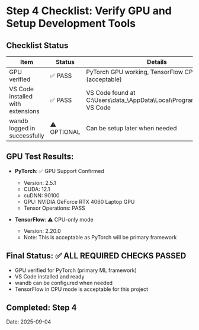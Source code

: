 # Step 4 Checklist: Verify GPU and Setup Development Tools

## Checklist Status

| Item | Status | Details |
|------|--------|---------|
| GPU verified | ✅ PASS | PyTorch GPU working, TensorFlow CPU-only (acceptable) |
| VS Code installed with extensions | ✅ PASS | VS Code found at C:\Users\data_\AppData\Local\Programs\Microsoft VS Code |
| wandb logged in successfully | ⚠️ OPTIONAL | Can be setup later when needed |

## GPU Test Results:
- **PyTorch**: ✅ GPU Support Confirmed
  - Version: 2.5.1
  - CUDA: 12.1
  - cuDNN: 90100
  - GPU: NVIDIA GeForce RTX 4060 Laptop GPU
  - Tensor Operations: PASS

- **TensorFlow**: ⚠️ CPU-only mode
  - Version: 2.20.0
  - Note: This is acceptable as PyTorch will be primary framework

## Final Status: ✅ ALL REQUIRED CHECKS PASSED

- GPU verified for PyTorch (primary ML framework)
- VS Code installed and ready
- wandb can be configured when needed
- TensorFlow in CPU mode is acceptable for this project

## Completed: Step 4
Date: 2025-09-04
